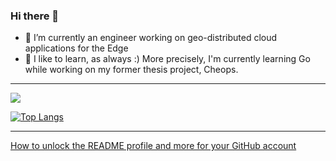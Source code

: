 ### Hi there 👋

- 🔭 I’m currently an engineer working on geo-distributed cloud applications for the Edge
- 🌱 I like to learn, as always :) More precisely, I'm currently learning Go while working on my former thesis project, Cheops.

---

<img align="center" src="https://github-readme-stats.vercel.app/api/?username=Marie-Donnie&theme=gotham&show_icons=true&count_private=true&include_all_commits=true" />

[![Top Langs](https://github-readme-stats.vercel.app/api/top-langs/?username=Marie-Donnie&layout=compact&theme=gotham)](https://github.com/anuraghazra/github-readme-stats)

---
[How to unlock the README profile and more for your GitHub account](https://towardsdatascience.com/build-a-stunning-readme-for-your-github-profile-9b80434fe5d7)
